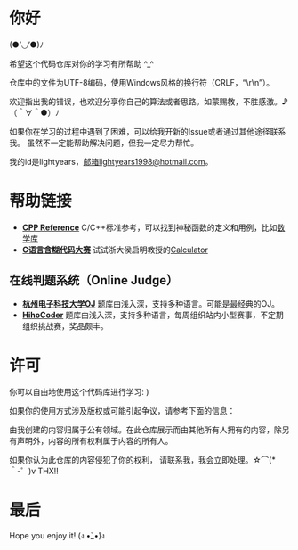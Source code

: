 # 你好

(●’◡’●)ﾉ 

希望这个代码仓库对你的学习有所帮助 ^_^

仓库中的文件为UTF-8编码，使用Windows风格的换行符（CRLF，“\r\n”）。

欢迎指出我的错误，也欢迎分享你自己的算法或者思路。如蒙赐教，不胜感激。♪（＾∀＾●）ﾉ

如果你在学习的过程中遇到了困难，可以给我开新的Issue或者通过其他途径联系我。
虽然不一定能帮助解决问题，但我一定尽力帮忙。

我的id是lightyears，邮箱lightyears1998@hotmail.com。

# 帮助链接

* **[CPP Reference][link_cppreference]** C/C++标准参考，可以找到神秘函数的定义和用例，比如[数学库][link_math.h]
* **[C语言含糊代码大赛][link_ioccc]** 试试浙大侯启明教授的[Calculator][link_calculator]

[link_cppreference]: http://en.cppreference.com/w/
[link_math.h]: http://en.cppreference.com/w/c/numeric/math
[link_ioccc]: http://www.ioccc.org/
[link_calculator]: http://www.ioccc.org/2011/hou/hou.c

## 在线判题系统（Online Judge）

* **[杭州电子科技大学OJ][link_hdu_acm]** 题库由浅入深，支持多种语言。可能是最经典的OJ。
* **[HihoCoder][link_hiho]** 题库由浅入深，支持多种语言，每周组织站内小型赛事，不定期组织挑战赛，奖品颇丰。

[link_hdu_acm]: http://acm.hdu.edu.cn/
[link_hiho]: https://hihocoder.com/

# 许可

你可以自由地使用这个代码库进行学习: )

如果你的使用方式涉及版权或可能引起争议，请参考下面的信息：

由我创建的内容归属于公有领域。在此仓库展示而由其他所有人拥有的内容，除另有声明外，内容的所有权利属于内容的所有人。

如果你认为此仓库的内容侵犯了你的权利，
请联系我，我会立即处理。☆⌒(*＾-゜)v THX!!

# 最后

Hope you enjoy it! (ง •̀_•́)ง
